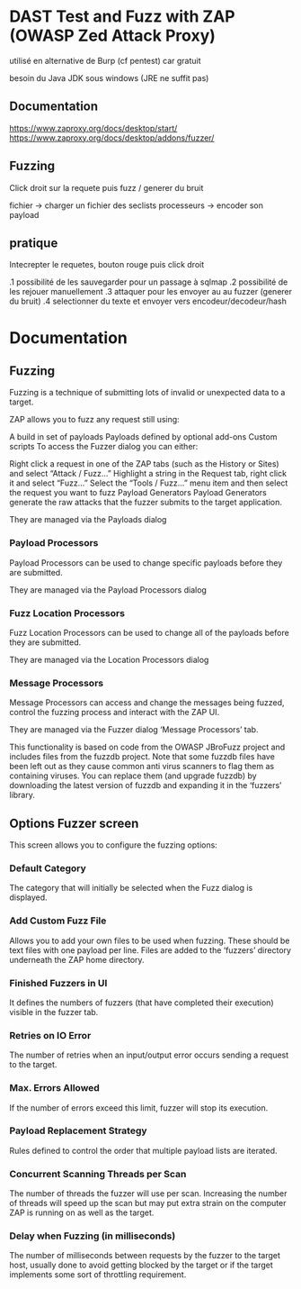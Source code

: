 # DAST Test and Fuzz with ZAP (OWASP Zed Attack Proxy)

utilisé en alternative de Burp (cf pentest) car gratuit

besoin du Java JDK sous windows (JRE ne suffit pas)

## Documentation

https://www.zaproxy.org/docs/desktop/start/
https://www.zaproxy.org/docs/desktop/addons/fuzzer/

## Fuzzing

Click droit sur la requete puis fuzz / generer du bruit

fichier -> charger un fichier des seclists
processeurs -> encoder son payload

## pratique

Intecrepter le requetes, bouton rouge puis click droit

.1 possibilité de les sauvegarder pour un passage à sqlmap
.2 possibilité de les rejouer manuellement
.3 attaquer pour les envoyer au au fuzzer (generer du bruit)
.4 selectionner du texte et envoyer vers encodeur/decodeur/hash

# Documentation

## Fuzzing

Fuzzing is a technique of submitting lots of invalid or unexpected data to a target.

ZAP allows you to fuzz any request still using:

A build in set of payloads
Payloads defined by optional add-ons
Custom scripts
To access the Fuzzer dialog you can either:

Right click a request in one of the ZAP tabs (such as the History or Sites) and select “Attack / Fuzz…”
Highlight a string in the Request tab, right click it and select “Fuzz…”
Select the “Tools / Fuzz…” menu item and then select the request you want to fuzz
Payload Generators 
Payload Generators generate the raw attacks that the fuzzer submits to the target application.

They are managed via the Payloads dialog

### Payload Processors 

Payload Processors can be used to change specific payloads before they are submitted.

They are managed via the Payload Processors dialog

### Fuzz Location Processors 

Fuzz Location Processors can be used to change all of the payloads before they are submitted.

They are managed via the Location Processors dialog

### Message Processors 

Message Processors can access and change the messages being fuzzed, control the fuzzing process and interact with the ZAP UI.

They are managed via the Fuzzer dialog ‘Message Processors’ tab.

This functionality is based on code from the OWASP JBroFuzz project and includes files from the fuzzdb project.
Note that some fuzzdb files have been left out as they cause common anti virus scanners to flag them as containing viruses.
You can replace them (and upgrade fuzzdb) by downloading the latest version of fuzzdb and expanding it in the ‘fuzzers’ library.


## Options Fuzzer screen

This screen allows you to configure the fuzzing options:

### Default Category 

The category that will initially be selected when the Fuzz dialog is displayed.

### Add Custom Fuzz File 

Allows you to add your own files to be used when fuzzing.
These should be text files with one payload per line.
Files are added to the ‘fuzzers’ directory underneath the ZAP home directory.

### Finished Fuzzers in UI 

It defines the numbers of fuzzers (that have completed their execution) visible in the fuzzer tab.

### Retries on IO Error 

The number of retries when an input/output error occurs sending a request to the target.

### Max. Errors Allowed 

If the number of errors exceed this limit, fuzzer will stop its execution.

### Payload Replacement Strategy 

Rules defined to control the order that multiple payload lists are iterated.

### Concurrent Scanning Threads per Scan 

The number of threads the fuzzer will use per scan.
Increasing the number of threads will speed up the scan but may put extra strain on the computer ZAP is running on as well as the target.

### Delay when Fuzzing (in milliseconds) 

The number of milliseconds between requests by the fuzzer to the target host, usually done to avoid getting blocked by the target or if the target implements some sort of throttling requirement.
